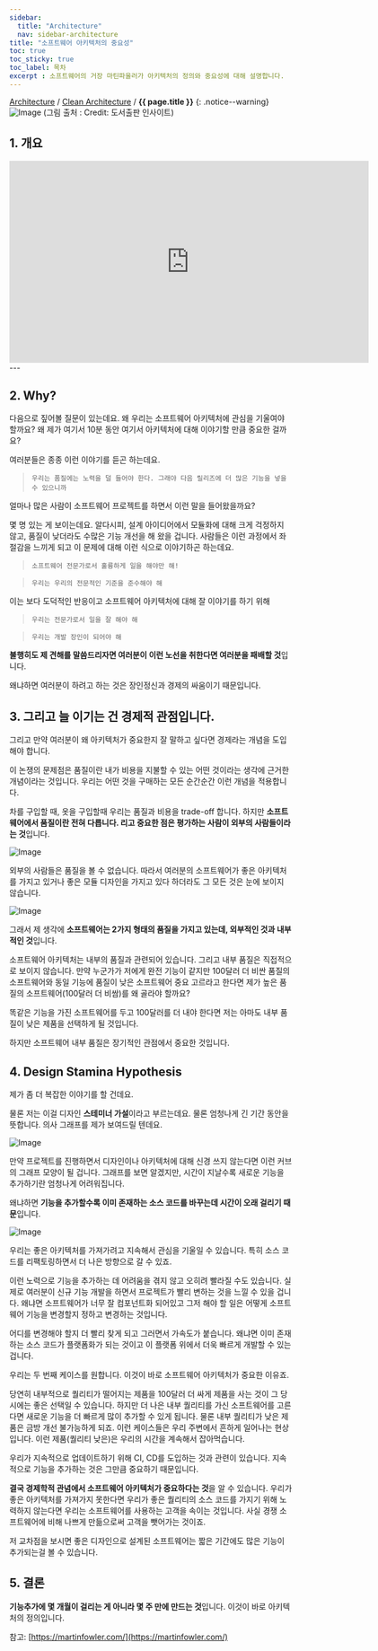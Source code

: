 ```yaml
---
sidebar:
  title: "Architecture"
  nav: sidebar-architecture
title: "소프트웨어 아키텍처의 중요성"
toc: true
toc_sticky: true
toc_label: 목차
excerpt : 소프트웨어의 거장 마틴파울러가 아키텍처의 정의와 중요성에 대해 설명합니다.
---
```

[Architecture](/architecture/) / [Clean Architecture](/architecture/clean-architecture/) / **{{ page.title }}**
{: .notice--warning}
![Image](https://img1.daumcdn.net/thumb/R1280x0/?scode=mtistory2&fname=https%3A%2F%2Fblog.kakaocdn.net%2Fdn%2FlxciD%2FbtqG3lIG6ym%2FkcSRUhV2779YNl8j0ELiO1%2Fimg.jpg)
(그림 출처 : Credit: 도서출판 인사이트)
## 1. 개요

<iframe width="640" height="360" src="https://www.youtube-nocookie.com/embed/4E1BHTvhB7Y" frameborder="0" allowfullscreen></iframe>
---

## 2. Why?

다음으로 짚어볼 질문이 있는데요.
왜 우리는 소프트웨어 아키텍처에 관심을 기울여야 할까요?
왜 제가 여기서 10분 동안 여기서 아키텍처에 대해 이야기할 만큼 중요한 걸까요?

여러분들은 종종 이런 이야기를 듣곤 하는데요.
>`우리는 품질에는 노력을 덜 들어야 한다. 그래야 다음 릴리즈에 더 많은 기능을 넣을 수 있으니까`

얼마나 많은 사람이 소프트웨어 프로젝트를 하면서 이런 말을 들어왔을까요?

몇 명 있는 게 보이는데요.
알다시피, 설계 아이디어에서 모듈화에 대해 크게 걱정하지 않고, 품질이 낮더라도 수많은 기능 개선을 해 왔을 겁니다.
사람들은 이런 과정에서 좌절감을 느끼게 되고 이 문제에 대해 이런 식으로 이야기하곤 하는데요.

>`소프트웨어 전문가로서 훌륭하게 일을 해야만 해!`

>`우리는 우리의 전문적인 기준을 준수해야 해`

이는 보다 도덕적인 반응이고 소프트웨어 아키텍처에 대해 잘 이야기를 하기 위해
>`우리는 전문가로서 일을 잘 해야 해`

>`우리는 개발 장인이 되어야 해`

**불행히도 제 견해를 말씀드리자면 여러분이 이런 노선을 취한다면 여러분을 패배할 것**입니다.

왜냐하면 여러분이 하려고 하는 것은 장인정신과 경제의 싸움이기 때문입니다.

## 3. 그리고 늘 이기는 건 경제적 관점입니다.

그리고 만약 여러분이 왜 아키텍처가 중요한지 잘 말하고 싶다면 경제라는 개념을 도입해야 합니다.

이 논쟁의 문제점은 품질이란 내가 비용을 지불할 수 있는 어떤 것이라는 생각에 근거한 개념이라는 것입니다.
우리는 어떤 것을 구매하는 모든 순간순간 이런 개념을 적용합니다.

차를 구입할 때, 옷을 구입할때 우리는 품질과 비용을 trade-off 합니다.
하지만 **소프트웨어에서 품질이란 전혀 다릅니다. 리고 중요한 점은 평가하는 사람이 외부의 사람들이라는 것**입니다.

![Image](https://drive.google.com/uc?export=view&id=1lk_l3in8Gt2Q-j-pxdgwtSuGlxo3-1ti)

외부의 사람들은 품질을 볼 수 없습니다.
따라서 여러분의 소프트웨어가 좋은 아키텍처를 가지고 있거나 좋은 모듈 디자인을 가지고 있다 하더라도 그 모든 것은 눈에 보이지 않습니다.

![Image](https://drive.google.com/uc?export=view&id=19Zr8quDxSLMn2Xu0GzbPBG_0uTpiJN9C)

그래서 제 생각에 **소프트웨어는 2가지 형태의 품질을 가지고 있는데, 외부적인 것과 내부적인 것**입니다.

소프트웨어 아키텍처는 내부의 품질과 관련되어 있습니다. 그리고 내부 품질은 직접적으로 보이지 않습니다.
만약 누군가가 저에게 완전 기능이 같지만 100달러 더 비싼 품질의 소프트웨어와 동일 기능에 품질이 낮은 소프트웨어 중요 고르라고 한다면 제가 높은 품질의 소프트웨어(100달러 더 비쌈)를 왜 골라야 할까요?

똑같은 기능을 가진 소프트웨어를 두고 100달러를 더 내야 한다면 저는 아마도 내부 품질이 낮은 제품을 선택하게 될 것입니다.

하지만 소프트웨어 내부 품질은 장기적인 관점에서 중요한 것입니다.

## 4. Design Stamina Hypothesis
제가 좀 더 복잡한 이야기를 할 건데요.

물론 저는 이걸 디자인 **스테미너 가설**이라고 부르는데요.
물론 엄청나게 긴 기간 동안을 뜻합니다. 의사 그래프를 제가 보여드릴 텐데요.

![Image](https://images.ctfassets.net/p2rtto0i6kcn/4cd70094-9671-47ae-8e12-58fa9994a1af/b7d3442c82d9a6ffe9620d68df767620/screenshot.png)

만약 프로젝트를 진행하면서 디자인이나 아키텍처에 대해 신경 쓰지 않는다면 이런 커브의 그래프 모양이 될 겁니다.
그래프를 보면 알겠지만, 시간이 지날수록 새로운 기능을 추가하기란 엄청나게 어려워집니다.

왜냐하면 **기능을 추가할수록 이미 존재하는 소스 코드를 바꾸는데 시간이 오래 걸리기 때문**입니다.

![Image](https://images.ctfassets.net/p2rtto0i6kcn/dc85e53d-74ca-4db6-b0b1-9a8241871398/7cccd4d29f9629d2fca2af1417073321/screenshot.png)

우리는 좋은 아키텍처를 가져가려고 지속해서 관심을 기울일 수 있습니다.
특히 소스 코드를 리팩토링하면서 더 나은 방향으로 갈 수 있죠.

이런 노력으로 기능을 추가하는 데 어려움을 겪지 않고 오히려 빨라질 수도 있습니다.
실제로 여러분이 신규 기능 개발을 하면서 프로젝트가 빨리 변하는 것을 느낄 수 있을 겁니다.
왜냐면 소프트웨어가 너무 잘 컴포넌트화 되어있고 그저 해야 할 일은 어떻게 소프트웨어 기능을 변경할지 정하고 변경하는 것입니다.

어디를 변경해야 할지 더 빨리 찾게 되고 그러면서 가속도가 붙습니다. 왜냐면 이미 존재하는 소스 코드가 플랫폼화가 되는 것이고 이 플랫폼 위에서 더욱 빠르게 개발할 수 있는 겁니다.

우리는 두 번째 케이스를 원합니다.
이것이 바로 소프트웨어 아키텍처가 중요한 이유죠.


당연히 내부적으로 퀄리티가 떨어지는 제품을 100달러 더 싸게 제품을 사는 것이 그 당시에는 좋은 선택일 수 있습니다.
하지만 더 나은 내부 퀄리티를 가신 소프트웨어를 고른다면 새로운 기능을 더 빠르게 많이 추가할 수 있게 됩니다.
물론 내부 퀄리티가 낮은 제품은 금방 개선 불가능하게 되죠.
이런 케이스들은 우리 주변에서 흔하게 일어나는 현상입니다.
이런 제품(퀄리티 낮은)은 우리의 시간을 계속해서 잡아먹습니다.

우리가 지속적으로 업데이트하기 위해 CI, CD를 도입하는 것과 관련이 있습니다.
지속적으로 기능을 추가하는 것은 그만큼 중요하기 때문입니다.

**결국 경제학적 관념에서 소프트웨어 아키텍처가 중요하다는 것**을 알 수 있습니다.
우리가 좋은 아키텍처를 가져가지 못한다면 우리가 좋은 퀄리티의 소스 코드를 가지기 위해 노력하지 않는다면
우리는 소프트웨어를 사용하는 고객을 속이는 것입니다.
사실 경쟁 소프트웨어에 비해 나쁘게 만듦으로써 고객을 뺏어가는 것이죠.

저 교차점을 보시면 좋은 디자인으로 설계된 소프트웨어는 짧은 기간에도 많은 기능이 추가되는걸 볼 수 있습니다.

## 5. 결론
**기능추가에 몇 개월이 걸리는 게 아니라 몇 주 만에 만드는 것**입니다.
이것이 바로 아키텍처의 정의입니다.

참고: [https://martinfowler.com/](https://martinfowler.com/)
